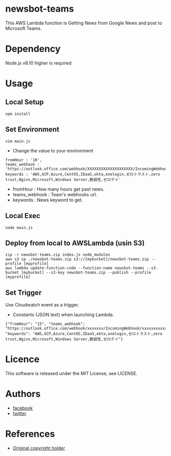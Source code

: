 # newsbot-teams
This AWS Lambda function is Getting News from Google News and post to Microsoft Teams.

# Dependency
Node.js v8.10 higher is required

# Usage
## Local Setup
```$xslt
npm install
```
## Set Environment
```$xslt
vim main.js
```
* Change the value to your environment
````$xslt
fromHour : '10',
teams_webhook : 'https://outlook.office.com/webhook/XXXXXXXXXXXXXXXXXXXX/IncomingWebhook/XXXXXXXXXXX/XXXXXXXXXXXXXX',
keywords : 'AWS,GCP,Azure,CentOS,IDaaS,okta,onelogin,ゼロトラスト,zero trust,Nginx,Microsoft,Windows Server,脆弱性,ゼロデイ'
````
* fromHour : How many hours get past news.
* teams_webhook : Team's webhooks url.
* keywords : News keyword to get.

## Local Exec
```$xslt
node main.js
```

## Deploy from local to AWSLambda (usin S3)
```$xslt
zip -r newsbot-teams.zip index.js node_modules
aws s3 cp ./newsbot-teams.zip s3://[mybucket]/newsbot-teams.zip --profile [myprofile]
aws lambda update-function-code --function-name newsbot-teams --s3-bucket [mybucket] --s3-key newsbot-teams.zip --publish --profile [myprofile]
```
## Set Trigger
Use Cloudwatch event as a trigger.
* Constants (JSON text) when launching Lambda.
````$xslt
{"fromHour": "15", "teams_webhook": "https://outlook.office.com/webhook/xxxxxxx/IncomingWebhook/xxxxxxxxxxx/xxxxxxxx", "keywords": "AWS,GCP,Azure,CentOS,IDaaS,okta,onelogin,ゼロトラスト,zero trust,Nginx,Microsoft,Windows Server,脆弱性,ゼロデイ"}
````

# Licence
This software is released under the MIT License, see LICENSE.

# Authors
* [facebook](https://www.facebook.com/kenji.nishii.7)
* [twitter](https://twitter.com/kenji_toforone)

# References
* [Original copyright holder](https://twitter.com/belltree_gon)
